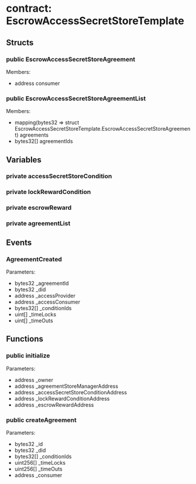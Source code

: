 
# contract: EscrowAccessSecretStoreTemplate


## Structs

### public EscrowAccessSecretStoreAgreement
Members:
* address consumer

### public EscrowAccessSecretStoreAgreementList
Members:
* mapping(bytes32 => struct EscrowAccessSecretStoreTemplate.EscrowAccessSecretStoreAgreement) agreements
* bytes32[] agreementIds

## Variables

### private accessSecretStoreCondition

### private lockRewardCondition

### private escrowReward

### private agreementList

## Events

###  AgreementCreated
Parameters:
* bytes32   _agreementId
* bytes32   _did
* address   _accessProvider
* address   _accessConsumer
* bytes32[] _conditionIds
* uint[]    _timeLocks
* uint[]    _timeOuts

## Functions

### public initialize
Parameters:
* address _owner
* address _agreementStoreManagerAddress
* address _accessSecretStoreConditionAddress
* address _lockRewardConditionAddress
* address _escrowRewardAddress

### public createAgreement
Parameters:
* bytes32 _id
* bytes32 _did
* bytes32[] _conditionIds
* uint256[] _timeLocks
* uint256[] _timeOuts
* address _consumer
